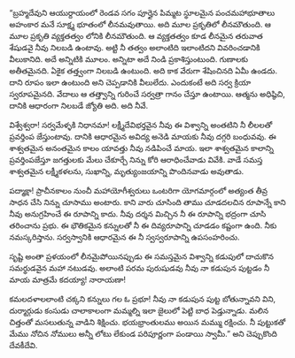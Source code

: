 ﻿“బ్రహ్మదేవుని ఆయుర్దాయంలో రెండవ సగం పూర్తైన పిమ్మట స్థూలమైన పంచమహాభూతాలు అహంకార మనే సూక్ష్మ భూతంలో లీనమవుతాయి. అది మూల ప్రకృతిలో లీనమౌతుంది. ఆ మూల ప్రకృతి వ్యక్తతత్వం లోనికి లీనమౌతుంది. ఆ వ్యక్తతత్వం కూడ లీనమైన తరువాత శేషుడవై నీవు నిలబడి ఉంటావు. అట్టి నీ తత్వం అలాంటిది ఇలాంటిదని వివరించడానికి వీలుకానిది. అదే అన్నిటికి మూలం. అన్నిటా అదే నిండి ప్రకాశిస్తుంటుంది. గుణాలకు అతీతమైనది. ఏకైక తత్త్వంగా నిలబడి ఉంటుంది. అది కాక వేరుగా శేషించినది ఏమీ ఉండదు. దాని రూపం ఇలా ఉంటుంది అని చెప్పడానికి వీలులేదు. ఎందుకంటే అది సర్వ క్రియా స్వరూపమైనది. వేదాలు ఆ తత్త్వాన్ని గురించే సర్వత్రా గానం చేస్తూ ఉంటాయి. ఆత్మను అధిష్ఠిచి, దానికి ఆధారంగా నిలబడే జ్యోతి అది. అది నీవే. 

విశ్వేశ్వరా! సర్వమేళ్ళకి నిధానమా! లక్ష్మీదేవిభర్తవైన నీవు ఈ విశ్వాన్ని అంతటిని నీ లీలలతో ప్రవర్తింప జేస్తుంటావు. దానికి ఆధారమైన అవిద్య అనెడి మాయకు నీవు దగ్గరి బంధువవు. ఈ శాశ్వతమైన అనంతమైన కాలం యావత్తు నీవు నడిపించే మాయ. ఇలా శాశ్వతమైన కాలాన్ని ప్రవర్తింపజేస్తూ జగత్తులకు మేలు చేకూర్చే నిన్ను కోరి ఆరాధించేవాడు వివేకి. వాడే సమస్త శాశ్వతమైన లక్ష్మీకళలను, సుఖాన్ని, మృత్యుంజయాన్ని పొందినవాడు అవుతాడు. 

పద్మాక్షా! ప్రాచీనకాలం నుంచీ మహాయోగీశ్వరులు ఒంటరిగా యోగమార్గంలో అత్యంత తీవ్ర సాధన చేసి నిన్ను చూసాము అంటారు. కాని వారు చూసింది తాము చూడదలచిన రూపాన్నే కాని నీవు అనుగ్రహించే ఈ రూపాన్ని కాదు. నీవు దర్శన మిచ్చిన నీ ఈ రూపాన్ని భద్రంగా చూసి తరించాను ప్రభు. ఈ భౌతికమైన కన్నులతో నీ ఈ దివ్యరూపాన్ని చూడడం కష్టంగా ఉంది. నీకు నమస్కరిస్తాను. సర్వస్వానికి ఆధారమైన ఈ నీ స్వస్వరూపాన్ని ఉపసంహరించు. 

సృష్టి అంతా ప్రళయంలో లీనమైపోయినప్పుడు ఈ సమస్తమైన విశ్వాన్ని కడుపులో దాచుకొన సమర్థుడవైన మహా నటుడవు. అలాంటి పరమ పురుషుడవు నీవు నా కడుపున పుట్టడం నీ మాయ మాత్రమే కదయ్యా! నారాయణా! 

కమలదళాలలాంటి చక్కని కన్నులు గల ఓ ప్రభూ! నీవు నా కడుపున పుట్ట బోతున్నావని విని, దుర్మార్గుడు కంసుడు చాలాకాలంగా మమ్మల్ని ఇలా జైలులో పెట్టి బాధ పెడ్తున్నాడు. మలిన చిత్తంతో మసలుతున్న వాడిని శిక్షించు. భయభ్రాంతులము అయిన మమ్ము రక్షించు. నీ పుట్టుకతో మేము నోచిన నోములు అన్నీ లోటు లేకుండ పరిపూర్ణంగా పండాయి స్వామీ.” అని చెప్పుకొంది దేవకీదేవి. 

